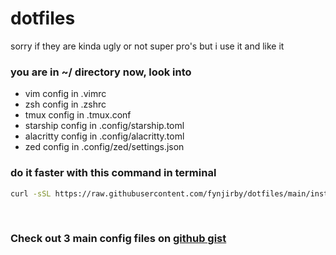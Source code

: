 # dotfiles
sorry if they are kinda ugly or not super pro's but i use it and like it
### you are in ~/ directory now, look into
- vim config in .vimrc
- zsh config in .zshrc
- tmux config in .tmux.conf
- starship config in .config/starship.toml
- alacritty config in .config/alacritty.toml
- zed config in .config/zed/settings.json

### do it faster with this command in terminal
```bash
curl -sSL https://raw.githubusercontent.com/fynjirby/dotfiles/main/install.sh | sh
```

<br>

### Check out 3 main config files on [github gist](https://gist.github.com/Fynjirby/7594bc8ad1d8b05d84b52947d191c77f)
